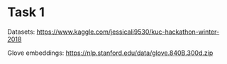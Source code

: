 # Task 1

Datasets: https://www.kaggle.com/jessicali9530/kuc-hackathon-winter-2018

Glove embeddings: https://nlp.stanford.edu/data/glove.840B.300d.zip
